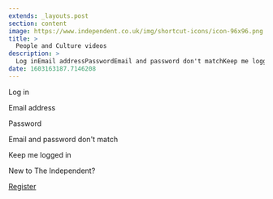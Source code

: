 ```yaml
--- 
extends: _layouts.post 
section: content 
image: https://www.independent.co.uk/img/shortcut-icons/icon-96x96.png 
title: > 
  People and Culture videos 
description: > 
  Log inEmail addressPasswordEmail and password don't matchKeep me logged inSubmitNew to The Independent? 
date: 1603163187.7146208 
--- 
```

<div><p class="sc-fzokOt hLgJkJ">Log in</p><p class="sc-Axmtr ioA-dPR">Email address<p class="error-text"></p></p><p class="sc-Axmtr ioA-dPR sc-fzqNJr hXQgjp">Password<p class="error-text"></p></p><p class="form-errors">Email and password don't match</p>Keep me logged in<p class="sc-AxmLO gmtmqV sc-fzoLsD sc-fzpjYC gJohPa"></p><p class="sc-fzokOt hLgJkJ">New to The Independent?</p><a href="/register" class="sc-fzoyAV dCGgOz">Register</a></div>